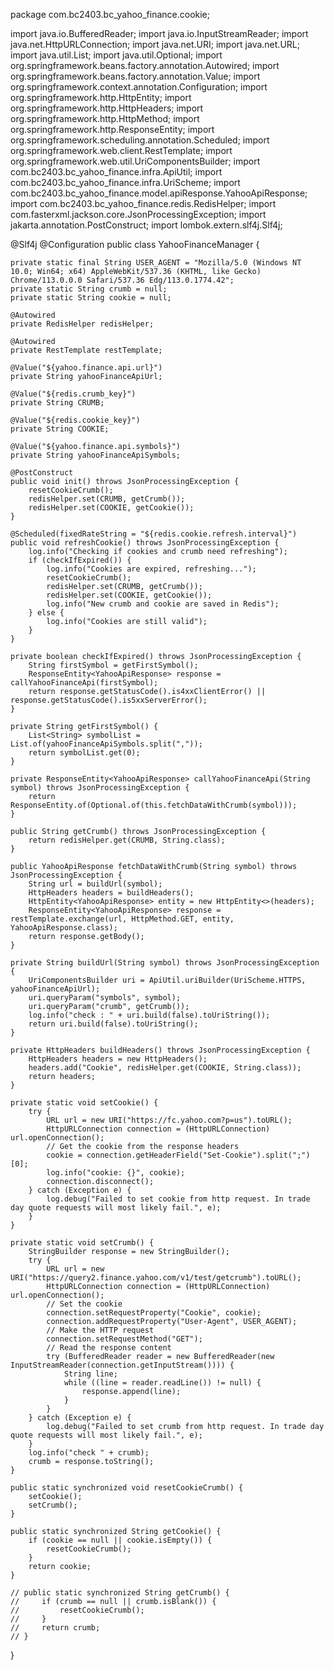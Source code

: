 package com.bc2403.bc_yahoo_finance.cookie;

import java.io.BufferedReader;
import java.io.InputStreamReader;
import java.net.HttpURLConnection;
import java.net.URI;
import java.net.URL;
import java.util.List;
import java.util.Optional;
import org.springframework.beans.factory.annotation.Autowired;
import org.springframework.beans.factory.annotation.Value;
import org.springframework.context.annotation.Configuration;
import org.springframework.http.HttpEntity;
import org.springframework.http.HttpHeaders;
import org.springframework.http.HttpMethod;
import org.springframework.http.ResponseEntity;
import org.springframework.scheduling.annotation.Scheduled;
import org.springframework.web.client.RestTemplate;
import org.springframework.web.util.UriComponentsBuilder;
import com.bc2403.bc_yahoo_finance.infra.ApiUtil;
import com.bc2403.bc_yahoo_finance.infra.UriScheme;
import com.bc2403.bc_yahoo_finance.model.apiResponse.YahooApiResponse;
import com.bc2403.bc_yahoo_finance.redis.RedisHelper;
import com.fasterxml.jackson.core.JsonProcessingException;
import jakarta.annotation.PostConstruct;
import lombok.extern.slf4j.Slf4j;

@Slf4j
@Configuration
public class YahooFinanceManager {

    private static final String USER_AGENT = "Mozilla/5.0 (Windows NT 10.0; Win64; x64) AppleWebKit/537.36 (KHTML, like Gecko) Chrome/113.0.0.0 Safari/537.36 Edg/113.0.1774.42";
    private static String crumb = null;
    private static String cookie = null;

    @Autowired
    private RedisHelper redisHelper;

    @Autowired
    private RestTemplate restTemplate;

    @Value("${yahoo.finance.api.url}")
    private String yahooFinanceApiUrl;

    @Value("${redis.crumb_key}")
    private String CRUMB;

    @Value("${redis.cookie_key}")
    private String COOKIE;

    @Value("${yahoo.finance.api.symbols}")
    private String yahooFinanceApiSymbols;

    @PostConstruct
    public void init() throws JsonProcessingException {
        resetCookieCrumb();
        redisHelper.set(CRUMB, getCrumb());
        redisHelper.set(COOKIE, getCookie());
    }

    @Scheduled(fixedRateString = "${redis.cookie.refresh.interval}")
    public void refreshCookie() throws JsonProcessingException {
        log.info("Checking if cookies and crumb need refreshing");
        if (checkIfExpired()) {
            log.info("Cookies are expired, refreshing...");
            resetCookieCrumb();
            redisHelper.set(CRUMB, getCrumb());
            redisHelper.set(COOKIE, getCookie());
            log.info("New crumb and cookie are saved in Redis");
        } else {
            log.info("Cookies are still valid");
        }
    }

    private boolean checkIfExpired() throws JsonProcessingException {
        String firstSymbol = getFirstSymbol();
        ResponseEntity<YahooApiResponse> response = callYahooFinanceApi(firstSymbol);
        return response.getStatusCode().is4xxClientError() || response.getStatusCode().is5xxServerError();
    }

    private String getFirstSymbol() {
        List<String> symbolList = List.of(yahooFinanceApiSymbols.split(","));
        return symbolList.get(0);
    }

    private ResponseEntity<YahooApiResponse> callYahooFinanceApi(String symbol) throws JsonProcessingException {
        return ResponseEntity.of(Optional.of(this.fetchDataWithCrumb(symbol)));
    }

    public String getCrumb() throws JsonProcessingException {
        return redisHelper.get(CRUMB, String.class);
    }

    public YahooApiResponse fetchDataWithCrumb(String symbol) throws JsonProcessingException {
        String url = buildUrl(symbol);
        HttpHeaders headers = buildHeaders();
        HttpEntity<YahooApiResponse> entity = new HttpEntity<>(headers);
        ResponseEntity<YahooApiResponse> response = restTemplate.exchange(url, HttpMethod.GET, entity, YahooApiResponse.class);
        return response.getBody();
    }

    private String buildUrl(String symbol) throws JsonProcessingException {
        UriComponentsBuilder uri = ApiUtil.uriBuilder(UriScheme.HTTPS, yahooFinanceApiUrl);
        uri.queryParam("symbols", symbol);
        uri.queryParam("crumb", getCrumb());
        log.info("check : " + uri.build(false).toUriString());
        return uri.build(false).toUriString();
    }

    private HttpHeaders buildHeaders() throws JsonProcessingException {
        HttpHeaders headers = new HttpHeaders();
        headers.add("Cookie", redisHelper.get(COOKIE, String.class));
        return headers;
    }

    private static void setCookie() {
        try {
            URL url = new URI("https://fc.yahoo.com?p=us").toURL();
            HttpURLConnection connection = (HttpURLConnection) url.openConnection();
            // Get the cookie from the response headers
            cookie = connection.getHeaderField("Set-Cookie").split(";")[0];
            log.info("cookie: {}", cookie);
            connection.disconnect();
        } catch (Exception e) {
            log.debug("Failed to set cookie from http request. In trade day quote requests will most likely fail.", e);
        }
    }

    private static void setCrumb() {
        StringBuilder response = new StringBuilder();
        try {
            URL url = new URI("https://query2.finance.yahoo.com/v1/test/getcrumb").toURL();
            HttpURLConnection connection = (HttpURLConnection) url.openConnection();
            // Set the cookie
            connection.setRequestProperty("Cookie", cookie);
            connection.addRequestProperty("User-Agent", USER_AGENT);
            // Make the HTTP request
            connection.setRequestMethod("GET");
            // Read the response content
            try (BufferedReader reader = new BufferedReader(new InputStreamReader(connection.getInputStream()))) {
                String line;
                while ((line = reader.readLine()) != null) {
                    response.append(line);
                }
            }
        } catch (Exception e) {
            log.debug("Failed to set crumb from http request. In trade day quote requests will most likely fail.", e);
        }
        log.info("check " + crumb);
        crumb = response.toString();
    }

    public static synchronized void resetCookieCrumb() {
        setCookie();
        setCrumb();
    }

    public static synchronized String getCookie() {
        if (cookie == null || cookie.isEmpty()) {
            resetCookieCrumb();
        }
        return cookie;
    }

    // public static synchronized String getCrumb() {
    //     if (crumb == null || crumb.isBlank()) {
    //         resetCookieCrumb();
    //     }
    //     return crumb;
    // }
}
